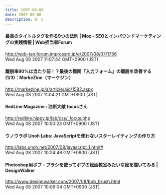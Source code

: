 ```yaml
---
title: 2007-08-08
date: 2007-08-08
description: B! 5
---
```


#### 最高のタイトルタグを作る9つの法則 | Moz - SEOとインバウンドマーケティングの実践情報 | Web担当者Forum
http://web-tan.forum.impressrd.jp/e/2007/08/07/1756<br>
Wed Aug 08 2007 11:07:44 GMT+0900 (JST)<br>


#### 離脱率90%は当たり前！？最後の難関『入力フォーム』の離脱を改善する (1/3)：MarkeZine（マーケジン）
http://markezine.jp/a/article/aid/1582.aspx<br>
Wed Aug 08 2007 11:04:21 GMT+0900 (JST)<br>


#### RedLine Magazine : 油断大敵 focusさん
http://redline.hippy.jp/lab/css/_focus.php<br>
Wed Aug 08 2007 10:50:23 GMT+0900 (JST)<br>


#### ウノウラボ Unoh Labs: JavaScriptを使わないスターレイティングの作り方
http://labs.unoh.net/2007/08/javascript_1.html#<br>
Wed Aug 08 2007 10:24:48 GMT+0900 (JST)<br>


#### Photoshop用ボブ・ブラシを使ってボブの絵画教室みたいな絵を描いてみる | DesignWalker
http://www.designwalker.com/2007/08/bob_brush.html<br>
Wed Aug 08 2007 10:06:04 GMT+0900 (JST)<br>


